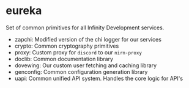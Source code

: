 # eureka

Set of common primitives for all Infinity Development services.

- zapchi: Modified version of the chi logger for our services
- crypto: Common cryptography primitives
- proxy: Custom proxy for `discord` to our `nirn-proxy`
- doclib: Common documentation library
- dovewing: Our custom user fetching and caching library
- genconfig: Common configuration generation library
- uapi: Common unified API system. Handles the core logic for API's